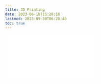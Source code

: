 ```yaml
---
title: 3D Printing
date: 2023-06-18T15:26:16
lastmod: 2023-09-30T06:28:40
toc: true
---
```


![Link to included file contents](../../../../digital-fabrication/3d-printing/3d-printing.md)
